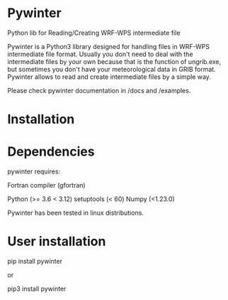 # Pywinter
Python lib for Reading/Creating WRF-WPS intermediate file

Pywinter is a Python3 library designed for handling files in WRF-WPS intermediate file format. Usually you don't need to deal with the intermediate files by your own because that is the function of ungrib.exe, but sometimes you don't have your meteorological data in GRIB format. Pywinter allows to read and create intermediate files by a simple way.

Please check pywinter documentation in /docs and /examples.

# Installation

# Dependencies
pywinter requires:

Fortran compiler (gfortran)

Python (>= 3.6 < 3.12)
setuptools (< 60)
Numpy (<1.23.0)

Pywinter has been tested in linux distributions.

# User installation

pip install pywinter

or

pip3 install pywinter

